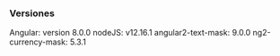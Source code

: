 

### Versiones 

Angular: version 8.0.0
nodeJS: v12.16.1
angular2-text-mask: 9.0.0
ng2-currency-mask: 5.3.1
